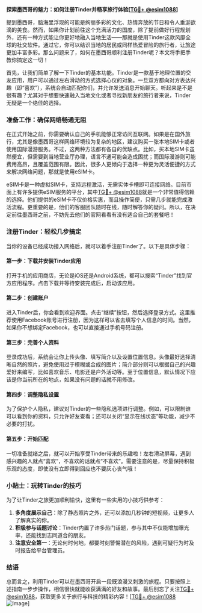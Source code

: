 **探索墨西哥的魅力：如何注册Tinder并畅享旅行体验[[TG💪+ @esim1088](https://t.me/s/esim1088)]**

提到墨西哥，脑海里浮现的可能是绚丽多彩的文化、热情奔放的节日和令人垂涎欲滴的美食。然而，如果你计划前往这个充满活力的国度，除了提前做好行程规划外，还有一种方式能让你更好地融入当地生活——那就是使用Tinder这款风靡全球的社交软件。通过它，你可以结识当地的居民或同样热爱冒险的旅行者，让旅途更加丰富多彩。那么问题来了，如何在墨西哥顺利注册Tinder呢？本文将手把手教你搞定这一切！

首先，让我们简单了解一下Tinder的基本功能。Tinder是一款基于地理位置的交友应用，用户可以通过左右滑动的方式选择心仪的对象。一旦双方都向对方表达兴趣（即“喜欢”），系统会自动匹配你们，并允许发送消息开始聊天。听起来是不是很有趣？尤其对于想要快速融入当地文化或者寻找新朋友的旅行者来说，Tinder无疑是一个绝佳的选择。

### 准备工作：确保网络畅通无阻

在正式开始之前，你需要确认自己的手机能够正常访问互联网。如果是在国外旅行，尤其是像墨西哥这样网络环境较为复杂的地区，建议购买一张本地SIM卡或者使用国际漫游服务。不过，这两种方法都有各自的优缺点。比如，买本地SIM卡虽然便宜，但需要到当地营业厅办理，语言不通可能会造成困扰；而国际漫游则可能费用高昂，且覆盖范围有限。因此，很多人更倾向于选择一种更为灵活便捷的方式来解决网络问题，那就是使用eSIM卡。

eSIM卡是一种虚拟SIM卡，支持远程激活，无需实体卡槽即可连接网络。目前市面上有许多提供eSIM服务的平台，其中[TG💪+ @esim1088](https://t.me/s/esim1088)就是一个非常值得信赖的选择。他们提供的eSIM卡不仅价格实惠，而且操作简便，只需几步就能完成激活流程。更重要的是，他们的客服团队随时在线，随时解答你的疑问。所以，在决定前往墨西哥之前，不妨先去他们的官网看看有没有适合自己的套餐吧！

### 注册Tinder：轻松几步搞定

当你的设备已经成功接入网络后，就可以着手注册Tinder了。以下是具体步骤：

#### 第一步：下载并安装Tinder应用

打开手机的应用商店，无论是iOS还是Android系统，都可以搜索“Tinder”找到官方应用程序。点击下载并等待安装完成后，启动该应用。

#### 第二步：创建账户

进入Tinder后，你会看到欢迎界面。点击“继续”按钮，然后选择登录方式。这里推荐使用Facebook账号进行注册，因为这样可以省去填写个人信息的时间。当然，如果你不想绑定Facebook，也可以直接通过手机号码注册。

#### 第三步：完善个人资料

登录成功后，系统会让你上传头像、填写简介以及设置位置信息。头像最好选择清晰自然的照片，避免使用过于模糊或合成的图片；简介部分则可以根据自己的兴趣爱好来编写，比如喜欢音乐、电影还是户外活动等。至于位置信息，默认情况下应该是你当前所在的地点，如果没有问题的话就不用修改。

#### 第四步：调整隐私设置

为了保护个人隐私，建议对Tinder的一些隐私选项进行调整。例如，可以限制谁可以看到你的资料，只允许好友查看；还可以关闭“显示在线状态”等功能，减少不必要的打扰。

#### 第五步：开始匹配

一切准备就绪之后，就可以开始享受Tinder带来的乐趣啦！左右滑动屏幕，遇到感兴趣的人就点“喜欢”，不喜欢的话就点“不喜欢”。需要注意的是，尽量保持积极乐观的态度，即使没有立即得到回应也不要灰心丧气哦！

### 小贴士：玩转Tinder的技巧

为了让Tinder之旅更加顺利愉快，这里有一些实用的小技巧供参考：

1. **多角度展示自己**：除了静态照片之外，还可以添加几秒钟的短视频，让更多人了解真实的你。
2. **积极参与话题讨论**：Tinder内置了许多热门话题，参与其中不仅能增加曝光率，还能找到志同道合的朋友。
3. **注意安全第一**：无论何时何地，都要时刻警惕潜在的风险，遇到可疑行为时及时报告给平台管理员。

### 结语

总而言之，利用Tinder可以在墨西哥开启一段既浪漫又刺激的旅程。只要按照上述指南一步步操作，相信很快就能收获满满的好友和故事。最后别忘了关注[TG💪+ @esim1088](https://t.me/s/esim1088)，获取更多关于旅行与科技的精彩内容！[[TG💪+ @esim1088](https://t.me/s/esim1088) ![Image](https://i.postimg.cc/4NQfJmqS/Snipaste-2025-05-13-00-14-12.png)]